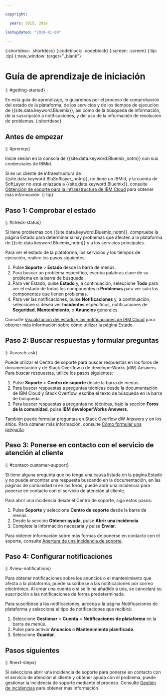 ```yaml
---

copyright:

  years: 2015, 2018

lastupdated: "2018-01-09"

---
```


{:shortdesc: .shortdesc}
{:codeblock: .codeblock}
{:screen: .screen}
{:tip: .tip}
{:new_window: target="_blank"}

# Guía de aprendizaje de iniciación
{: #getting-started}

En esta guía de aprendizaje, le guiaremos por el proceso de comprobación del estado de la plataforma, de los servicios y de los tiempos de ejecución de {{site.data.keyword.Bluemix}}, así como de la búsqueda de información, de la suscripción a notificaciones, y del uso de la información de resolución de problemas.
{:shortdesc}

## Antes de empezar
{: #prereqs}

Inicie sesión en la consola de {{site.data.keyword.Bluemix_notm}} con sus credenciales de IBMid.

Si es un cliente de infraestructura de {{site.data.keyword.BluSoftlayer_notm}}, no tiene un IBMid, y la cuenta de SoftLayer no está enlazada a {{site.data.keyword.Bluemix}}, consulte [Obtención de soporte para la infraestructura de IBM Cloud](/docs/customer-portal/cpsupport.html#customerportal_support) para obtener más información.
{: tip}

## Paso 1: Comprobar el estado
{: #check-status}

Si tiene problemas con {{site.data.keyword.Bluemix_notm}}, compruebe la página Estado para determinar si hay problemas que afecten a la plataforma de {{site.data.keyword.Bluemix_notm}} y a los servicios principales.

Para ver el estado de la plataforma, los servicios y los tiempos de ejecución, realice los pasos siguientes:
  1. Pulse **Soporte** > **Estado** desde la barra de menús.  
  2. Para buscar un problema específico, escriba palabras clave de su problema en la barra de búsqueda.
  3. Para ver Estado, pulse **Estado** y, a continuación, seleccione **Todo** para ver el estado de todos los componentes o **Problemas** para ver solo los componentes que tienen problemas.
  4. Para ver las notificaciones, pulse **Notificaciones** y, a continuación, seleccione si desea ver **Incidentes** específicos, notificaciones de **Seguridad**, **Mantenimiento**, o **Anuncios** generales.

Consulte [Visualización del estado y las notificaciones de IBM Cloud](/docs/get-support/ViewStatus.html#viewing-bluemix-status) para obtener más información sobre cómo utilizar la página Estado.

## Paso 2: Buscar respuestas y formular preguntas
{: #search-ask}

Puede utilizar el Centro de soporte para buscar respuestas en los foros de documentación y de Stack Overflow o de developerWorks (dW) Answers. Para buscar respuestas, utilice los pasos siguientes:
  1. Pulse **Soporte** > **Centro de soporte** desde la barra de menús.
  2. Para buscar respuestas a preguntas técnicas desde la documentación de IBM Cloud y Stack Overflow, escriba el texto de búsqueda en la barra de búsqueda.
  3. Para buscar respuestas a preguntas no técnicas, bajo la sección **Foros de la comunidad**, pulse **IBM developerWorks Answers**.

También puede formular preguntas en Stack Overflow dW Answers y en los sitios. Para obtener más información, consulte [Cómo formular una pregunta](/docs/get-support/howtogetsupport.html#asking-a-question).

## Paso 3: Ponerse en contacto con el servicio de atención al cliente
{: #contact-customer-support}

Si tiene alguna pregunta que no tenga una causa listada en la página Estado y no puede encontrar una respuesta buscando en la documentación, en las páginas de comunidad ni en los foros, puede abrir una incidencia para ponerse en contacto con el servicio de atención al cliente.

Para abrir una incidencia desde el Centro de soporte, siga estos pasos:
  1. Pulse **Soporte** y seleccione **Centro de soporte** desde la barra de menús.
  2. Desde la sección **Obtener ayuda**, pulse **Abrir una incidencia**.
  3. Complete la información necesaria y pulse **Enviar**.

Para obtener información sobre más formas de ponerse en contacto con el soporte, consulte [Apertura de una incidencia de soporte](/docs/get-support/howtogetsupport.html#open-ticket).

## Paso 4: Configurar notificaciones
{: #view-notifications}

Para obtener notificaciones sobre los anuncios o el mantenimiento que afecta a la plataforma, puede suscribirse a las notificaciones por correo electrónico. Al crear una cuenta o si se le ha añadido a una, se cancelará su suscripción a las notificaciones de forma predeterminada.

Para suscribirse a las notificaciones, acceda a la página Notificaciones de plataforma y seleccione el tipo de notificaciones que recibirá:
  1. Seleccione **Gestionar** > **Cuenta** > **Notificaciones de plataforma** en la barra de menús.
  2. Pulse para activar **Anuncios** o **Mantenimiento planificado**.
  3. Seleccione **Guardar**.

## Pasos siguientes
{: #next-steps}

Si selecciona abrir una incidencia de soporte para ponerse en contacto con el servicio de atención al cliente y obtener ayuda con el problema, puede gestionar la incidencia de soporte mediante el proceso. Consulte [Gestión de incidencias](/docs/get-support/mantick.html#check-ticket-status) para obtener más información.
